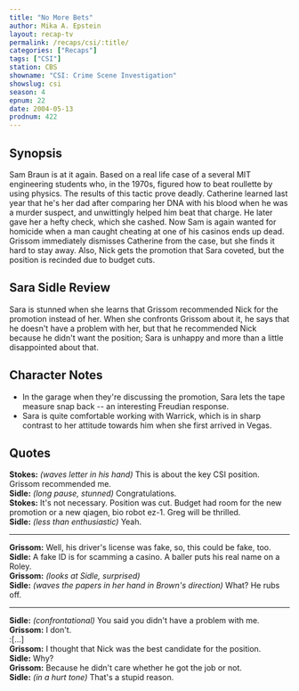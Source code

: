```yaml
---
title: "No More Bets"
author: Mika A. Epstein
layout: recap-tv
permalink: /recaps/csi/:title/
categories: ["Recaps"]
tags: ["CSI"]
station: CBS
showname: "CSI: Crime Scene Investigation"
showslug: csi
season: 4
epnum: 22
date: 2004-05-13
prodnum: 422  
---
```


## Synopsis

Sam Braun is at it again. Based on a real life case of a several MIT engineering students who, in the 1970s, figured how to beat roullette by using physics. The results of this tactic prove deadly. Catherine learned last year that he's her dad after comparing her DNA with his blood when he was a murder suspect, and unwittingly helped him beat that charge. He later gave her a hefty check, which she cashed. Now Sam is again wanted for homicide when a man caught cheating at one of his casinos ends up dead. Grissom immediately dismisses Catherine from the case, but she finds it hard to stay away. Also, Nick gets the promotion that Sara coveted, but the position is recinded due to budget cuts.

## Sara Sidle Review

Sara is stunned when she learns that Grissom recommended Nick for the promotion instead of her. When she confronts Grissom about it, he says that he doesn't have a problem with her, but that he recommended Nick because he didn't want the position; Sara is unhappy and more than a little disappointed about that.

## Character Notes

* In the garage when they're discussing the promotion, Sara lets the tape measure snap back -- an interesting Freudian response.  
* Sara is quite comfortable working with Warrick, which is in sharp contrast to her attitude towards him when she first arrived in Vegas.

## Quotes

**Stokes:** _(waves letter in his hand)_ This is about the key CSI position. Grissom recommended me.  
**Sidle:** _(long pause, stunned)_ Congratulations.  
**Stokes:** It's not necessary. Position was cut. Budget had room for the new promotion or a new qiagen, bio robot ez-1. Greg will be thrilled.  
**Sidle:** _(less than enthusiastic)_ Yeah.  

- - -

**Grissom:** Well, his driver's license was fake, so, this could be fake, too.  
**Sidle:** A fake ID is for scamming a casino. A baller puts his real name on a Roley.  
**Grissom:** _(looks at Sidle, surprised)_  
**Sidle:** _(waves the papers in her hand in Brown's direction)_ What? He rubs off.  

- - -

**Sidle:** _(confrontational)_ You said you didn't have a problem with me.  
**Grissom:** I don't.  
:[...]  
**Grissom:** I thought that Nick was the best candidate for the position.  
**Sidle:** Why?  
**Grissom:** Because he didn't care whether he got the job or not.  
**Sidle:** _(in a hurt tone)_ That's a stupid reason.
